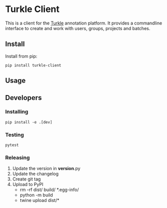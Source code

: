 # Turkle Client
This is a client for the [Turkle](https://github.com/hltcoe/turkle) annotation platform.
It provides a commandline interface to create and work with users, groups, projects and batches.

## Install
Install from pip:
```
pip install turkle-client
```

## Usage

## Developers

### Installing
```
pip install -e .[dev]
```

### Testing
```
pytest
```

### Releasing
1. Update the version in __version__.py
2. Update the changelog
3. Create git tag
4. Upload to PyPI
    * rm -rf dist/ build/ *.egg-info/
    * python -m build
    * twine upload dist/*